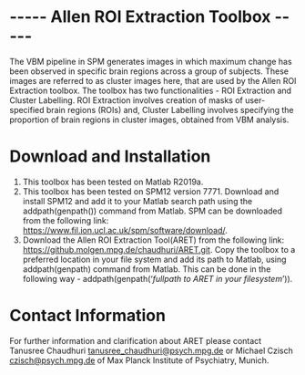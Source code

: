 
# ----- Allen ROI Extraction Toolbox ----- #
The VBM pipeline in SPM generates images in which maximum change has been observed in specific brain regions across a group of subjects. These images are referred to as cluster images here, that are used by the Allen ROI Extraction toolbox.
The toolbox has two functionalities - ROI Extraction and Cluster Labelling. ROI Extraction involves creation of masks of user-specified brain regions (ROIs) and, Cluster Labelling involves specifying the proportion of brain regions in cluster images, obtained from VBM analysis.

# Download and Installation #
1. This toolbox has been tested on Matlab R2019a.
2. This toolbox has been tested on SPM12 version 7771. Download and install SPM12 and add it to your Matlab search path using the addpath(genpath()) command from Matlab. SPM can be downloaded from the following link: https://www.fil.ion.ucl.ac.uk/spm/software/download/.
3. Download the Allen ROI Extraction Tool(ARET) from the following link: https://github.molgen.mpg.de/chaudhuri/ARET.git. Copy the toolbox to a preferred location in your file system and add its path to Matlab, using addpath(genpath) command from Matlab. This can be done in the following way - addpath(genpath(‘*fullpath to ARET in your filesystem*’)).

# Contact Information #
For further information and clarification about ARET please contact Tanusree Chaudhuri <tanusree_chaudhuri@psych.mpg.de> or Michael Czisch <czisch@psych.mpg.de> of Max Planck Institute of Psychiatry, Munich.
